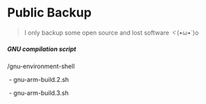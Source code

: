 # Public Backup

> I only backup some open source and lost software ヾ(•ω•`)o

##### GNU compilation script

/gnu-environment-shell

​	- gnu-arm-build.2.sh

​	- gnu-arm-build.3.sh

